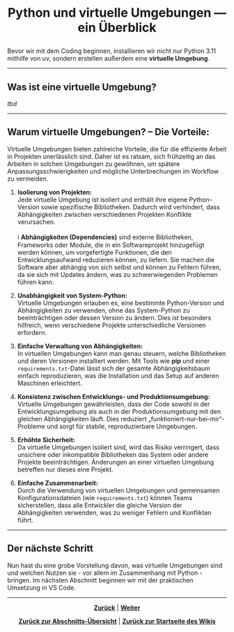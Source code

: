 # <p align="center">Python und virtuelle Umgebungen — ein Überblick</p>

Bevor wir mit dem Coding beginnen, installieren wir nicht nur Python 3.11 mithilfe von uv, sondern erstellen außerdem eine **virtuelle Umgebung**.

---

## Was ist eine virtuelle Umgebung?
_tbd_
<!-- Definition nachtragen -->

---

## Warum virtuelle Umgebungen? – Die Vorteile:

Virtuelle Umgebungen bieten zahlreiche Vorteile, die für die effiziente Arbeit in Projekten unerlässlich sind. Daher ist es ratsam, sich frühzeitig an das Arbeiten in solchen Umgebungen zu gewöhnen, um spätere Anpassungsschwierigkeiten und mögliche Unterbrechungen im Workflow zu vermeiden. 

1. **Isolierung von Projekten:**  
Jede virtuelle Umgebung ist isoliert und enthält ihre eigene Python-Version sowie spezifische Bibliotheken. Dadurch wird verhindert, dass Abhängigkeiten zwischen verschiedenen Projekten Konflikte verursachen.
<br><br> 
ℹ️ **Abhängigkeiten (Dependencies)** sind externe Bibliotheken, Frameworks oder Module, die in ein Softwareprojekt hinzugefügt werden können, um vorgefertigte Funktionen, die den Entwicklungsaufwand reduzieren können, zu liefern. Sie machen die Software aber abhängig von sich selbst und können zu Fehlern führen, da sie sich mit Updates ändern, was zu schwerwiegenden Problemen führen kann.

2. **Unabhängigkeit von System-Python:**  
Virtuelle Umgebungen erlauben es, eine bestimmte Python-Version und Abhängigkeiten zu verwenden, ohne das System-Python zu beeinträchtigen oder dessen Version zu ändern. Dies ist besonders hilfreich, wenn verschiedene Projekte unterschiedliche Versionen erfordern.

3. **Einfache Verwaltung von Abhängigkeiten:**  
In virtuellen Umgebungen kann man genau steuern, welche Bibliotheken und deren Versionen installiert werden. Mit Tools wie **pip** und einer `requirements.txt`-Datei lässt sich der gesamte Abhängigkeitsbaum einfach reproduzieren, was die Installation und das Setup auf anderen Maschinen erleichtert.

4. **Konsistenz zwischen Entwicklungs- und Produktionsumgebung:**  
Virtuelle Umgebungen gewährleisten, dass der Code sowohl in der Entwicklungsumgebung als auch in der Produktionsumgebung mit den gleichen Abhängigkeiten läuft. Dies reduziert „funktioniert-nur-bei-mir“-Probleme und sorgt für stabile, reproduzierbare Umgebungen.

5. **Erhöhte Sicherheit:**  
Da virtuelle Umgebungen isoliert sind, wird das Risiko verringert, dass unsichere oder inkompatible Bibliotheken das System oder andere Projekte beeinträchtigen. Änderungen an einer virtuellen Umgebung betreffen nur dieses eine Projekt.

6. **Einfache Zusammenarbeit:**  
Durch die Verwendung von virtuellen Umgebungen und gemeinsamen Konfigurationsdateien (wie `requirements.txt`) können Teams sicherstellen, dass alle Entwickler die gleiche Version der Abhängigkeiten verwenden, was zu weniger Fehlern und Konflikten führt.

---

## Der nächste Schritt

Nun hast du eine grobe Vorstellung davon, was virtuelle Umgebungen sind und welchen Nutzen sie - vor allem im Zusammenhang mit Python - bringen. Im nächsten Abschnitt beginnen wir mit der praktischen Umsetzung in VS Code.
<!-- weiter zu Installation -->

---

<p align="center">
<a href="/docs/06-entwicklung/04-python/01-einstieg/README.md"><strong>Zurück</strong></a> | 
<a href="/docs/06-entwicklung/04-python/01-einstieg/02-installation/README.md"><strong>Weiter</strong></a>
</p>

<p align="center">
<a href="/docs/06-entwicklung/04-python/01-einstieg/README.md/#dieses-kapitel-beinhaltet-folgende-abschnitte"><strong>Zurück zur Abschnitts-Übersicht</strong></a> | <a href="/docs/00-willkommen/README.md"><strong>Zurück zur Startseite des Wikis</strong></a>
</p>
